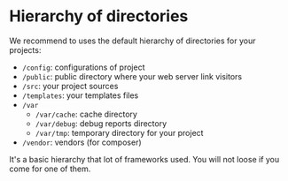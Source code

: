 # Hierarchy of directories

We recommend to uses the default hierarchy of directories for your projects:

- `/config`: configurations of project
- `/public`: public directory where your web server link visitors
- `/src`: your project sources
- `/templates`: your templates files
- `/var`
  - `/var/cache`: cache directory
  - `/var/debug`: debug reports directory
  - `/var/tmp`: temporary directory for your project
- `/vendor`: vendors (for composer)

It's a basic hierarchy that lot of frameworks used. You will not loose if you come for one of them.